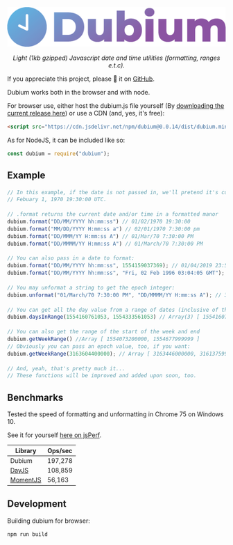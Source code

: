 <div align="center">
    <img src="logo.png">
    <br>
    <p><i>Light (1kb gzipped) Javascript date and time utilities (formatting, ranges e.t.c).</i></p>
</div>

If you appreciate this project, please 🌟 it on [GitHub](https://github.com/eddiejibson/dubium).

Dubium works both in the browser and with node.

For browser use, either host the dubium.js file yourself (By [downloading the current release here](https://github.com/eddiejibson/dubium/releases)) or use a CDN (and, yes, it's free):

```html
<script src="https://cdn.jsdelivr.net/npm/dubium@0.0.14/dist/dubium.min.js"></script>
```

As for NodeJS, it can be included like so:

```javascript
const dubium = require("dubium");
```

## Example


```javascript
// In this example, if the date is not passed in, we'll pretend it's currently
// Febuary 1, 1970 19:30:00 UTC.

// .format returns the current date and/or time in a formatted manor
dubium.format("DD/MM/YYYY hh:mm:ss") // 01/02/1970 19:30:00
dubium.format("MM/DD/YYYY H:mm:ss a") // 02/01/1970 7:30:00 pm
dubium.format("DD/MMM/YY H:mm:ss A") // 01/Mar/70 7:30:00 PM
dubium.format("DD/MMMM/YY H:mm:ss A") // 01/March/70 7:30:00 PM

// You can also pass in a date to format:
dubium.format("DD/MM/YYYY hh:mm:ss", 1554159037369); // 01/04/2019 23:50:37
dubium.format("DD/MM/YYYY hh:mm:ss", "Fri, 02 Feb 1996 03:04:05 GMT"); // 02/02/1996 03:04:05

// You may unformat a string to get the epoch integer:
dubium.unformat("01/March/70 7:30:00 PM", "DD/MMMM/YY H:mm:ss A"); // 3163604400000

// You can get all the day value from a range of dates (inclusive of the ones being passed in)...
dubium.daysInRange(1554160761053, 1554333561053) // Array(3) [ 1554160761053, 1554247161053, 1554333561053 ]

// You can also get the range of the start of the week and end
dubium.getWeekRange() //Array [ 1554073200000, 1554677999999 ]
// Obviously you can pass an epoch value, too, if you want:
dubium.getWeekRange(3163604400000); // Array [ 3163446000000, 3161375999999 ]

// And, yeah, that's pretty much it... 
// These functions will be improved and added upon soon, too.
```

## Benchmarks

Tested the speed of formatting and unformatting in Chrome 75 on Windows 10.

See it for yourself [here on jsPerf](https://jsperf.com/dubium/4).

|Library|Ops/sec|
|--|--|
|Dubium|197,278|
|[DayJS](https://github.com/iamkun/dayjs)|108,859|
|[MomentJS](https://github.com/moment/moment)|56,163|


## Development

Building dubium for browser:

```bash
npm run build
```
